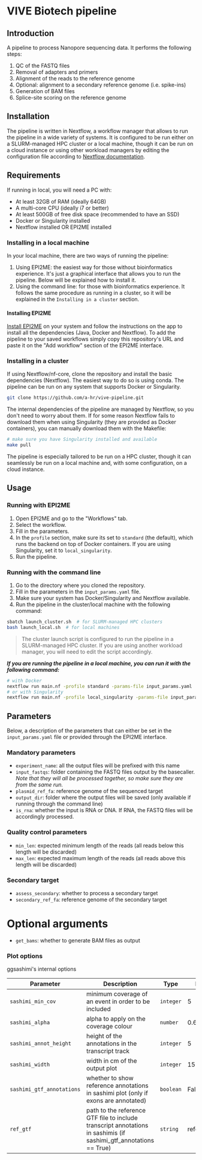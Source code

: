 # VIVE Biotech pipeline


## Introduction

A pipeline to process Nanopore sequencing data. It performs the following steps:

1. QC of the FASTQ files
2. Removal of adapters and primers
3. Alignment of the reads to the reference genome
4. Optional: alignment to a secondary reference genome (i.e. spike-ins)
5. Generation of BAM files
6. Splice-site scoring on the reference genome

## Installation

The pipeline is written in Nextflow, a workflow manager that allows to run the pipeline in a wide variety of systems. It is configured to be run either on a SLURM-managed HPC cluster or a local machine, though it can be run on a cloud instance or using other workload managers by editing the configuration file according to [Nextflow documentation](https://www.nextflow.io/docs/latest/config.html#config-scopes).

## Requirements

If running in local, you will need a PC with:

- At least 32GB of RAM (ideally 64GB)
- A multi-core CPU (ideally i7 or better)
- At least 500GB of free disk space (recommended to have an SSD)
- Docker or Singularity installed
- Nextflow installed OR EPI2ME installed


### Installing in a local machine

In your local machine, there are two ways of running the pipeline:

1. Using EPI2ME: the easiest way for those without bioinformatics experience. It's just a graphical interface that allows you to run the pipeline. Below will be explained how to install it.
2. Using the command line: for those with bioinformatics experience. It follows the same procedure as running in a cluster, so it will be explained in the `Installing in a cluster` section.

#### Installing EPI2ME

[Install EPI2ME](https://labs.epi2me.io/installation/) on your system and follow the instructions on the app to install all the dependencies (Java, Docker and Nextflow). To add the pipeline to your saved workflows simply copy this repository's URL and paste it on the "Add workflow" section of the EPI2ME interface.

### Installing in a cluster

If using Nextflow/nf-core, clone the repository and install the basic dependencies (Nextflow). The easiest way to do so is using conda. The pipeline can be run on any system that supports Docker or Singularity.

```bash
git clone https://github.com/a-hr/vive-pipeline.git
```

The internal dependencies of the pipeline are managed by Nextflow, so you don't need to worry about them. If for some reason Nextflow fails to download them when using Singularity (they are provided as Docker containers), you can manually download them with the Makefile:

```bash
# make sure you have Singularity installed and available
make pull
```

The pipeline is especially tailored to be run on a HPC cluster, though it can seamlessly be run on a local machine and, with some configuration, on a cloud instance.

## Usage

### Running with EPI2ME

1. Open EPI2ME and go to the "Workflows" tab.
2. Select the workflow.
3. Fill in the parameters.
4. In the `profile` section, make sure its set to `standard` (the default), which runs the backend on top of Docker containers. If you are using Singularity, set it to `local_singularity`.
5. Run the pipeline.

### Running with the command line

1. Go to the directory where you cloned the repository.
2. Fill in the parameters in the `input_params.yaml` file.
3. Make sure your system has Docker/Singularity and Nextflow available.
4. Run the pipeline in the cluster/local machine with the following command:

```bash
sbatch launch_cluster.sh  # for SLURM-managed HPC clusters
bash launch_local.sh  # for local machines
```

> The cluster launch script is configured to run the pipeline in a SLURM-managed HPC cluster. If you are using another workload manager, you will need to edit the script accordingly.  

***If you are running the pipeline in a local machine, you can run it with the following command:***

```bash
# with Docker
nextflow run main.nf -profile standard -params-file input_params.yaml
# or with Singularity
nextflow run main.nf -profile local_singularity -params-file input_params.yaml
```

## Parameters

Below, a description of the parameters that can either be set in the `input_params.yaml` file or provided through the EPI2ME interface.

### Mandatory parameters

- `experiment_name`: all the output files will be prefixed with this name
- `input_fastqs`: folder containing the FASTQ files output by the basecaller. *Note that they will all be processed together, so make sure they are from the same run.*
- `plasmid_ref_fa`: reference genome of the sequenced target
- `output_dir`: folder where the output files will be saved (only available if running through the command line)
- `is_rna`: whether the input is RNA or DNA. If RNA, the FASTQ files will be accordingly processed.

### Quality control parameters

- `min_len`: expected minimum length of the reads (all reads below this length will be discarded)
- `max_len`: expected maximum length of the reads (all reads above this length will be discarded)

### Secondary target

- `assess_secondary`: whether to process a secondary target
- `secondary_ref_fa`: reference genome of the secondary target

# Optional arguments

- `get_bams`: whether to generate BAM files as output


### Plot options

ggsashimi's internal options

| Parameter | Description | Type | Default | Required | Hidden |
|-----------|-----------|-----------|-----------|-----------|-----------|
| `sashimi_min_cov` | minimum coverage of an event in order to be included | `integer` | 5 |  |  |
| `sashimi_alpha` | alpha to apply on the coverage colour | `number` | 0.6 |  |  |
| `sashimi_annot_height` | height of the annotations in the transcript track | `integer` | 5 |  |  |
| `sashimi_width` | width in cm of the output plot | `integer` | 15 |  |  |
| `sashimi_gtf_annotations` | whether to show reference annotations in sashimi plot (only if exons are annotated) | `boolean` | False |  |  |
| `ref_gtf` | path to the reference GTF file to include transcript annotations in sashimis (if sashimi_gtf_annotations == True) | `string` | reference.gtf |  | 
